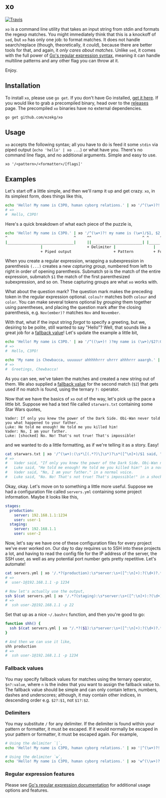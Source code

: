 # `xo`
[![Travis](https://img.shields.io/travis/ezekg/xo.svg?style=flat-square)](https://travis-ci.org/ezekg/xo)

`xo` is a command line utility that takes an input string from stdin and formats
the regexp matches. You might immediately think that this is a knockoff of `sed`,
but `xo` has only one job: to format matches. It does not handle search/replace
(though, theoretically, it _could_), because there are better tools for that, and
again, it _only cares about matches_. Unlike `sed`, it comes with the full power
of [Go's regular expression syntax](https://golang.org/pkg/regexp/syntax/), meaning
it can handle multiline patterns and any other flag you can throw at it.

Enjoy.

## Installation
To install `xo`, please use `go get`. If you don't have Go installed, [get it here](https://golang.org/dl/).
If you would like to grab a precompiled binary, head over to the [releases](https://github.com/ezekg/xo/releases)
page. The precompiled `xo` binaries have no external dependencies.

```
go get github.com/ezekg/xo
```

## Usage
`xo` accepts the following syntax; all you have to do is feed it some `stdin` via
piped output (`echo 'hello' | xo ...`) or what have you. There's no command line
flags, and no additional arguments. Simple and easy to use.
```
xo '/<pattern>/<formatter>/[flags]'
```

## Examples
Let's start off a little simple, and then we'll ramp it up and get crazy. `xo`,
in its simplest form, does things like this,
```bash
echo 'Hello! My name is C3PO, human cyborg relations.' | xo '/^(\w+)?! my name is (\w+)/$1, $2!/i'
# =>
#  Hello, C3PO!
```

Here's a quick breakdown of what each piece of the puzzle is,
```bash
echo 'Hello! My name is C3PO.' | xo '/^(\w+)?! my name is (\w+)/$1, $2!/i'
^                              ^     ^^                       ^ ^     ^ ^
|______________________________|     ||_______________________| |_____| |
                |                    + Delimiter |                 |    + Flag
                + Piped output                   + Pattern         + Formatter
```

When you create a regular expression, wrapping a subexpression in parenthesis `(...)`
creates a new _capturing group_, numbered from left to right in order of opening
parenthesis. Submatch `$0` is the match of the entire expression, submatch `$1`
the match of the first parenthesized subexpression, and so on. These capturing
groups are what `xo` works with.

What about the question mark? The question mark makes the preceding token in the
regular expression optional. `colou?r` matches both `colour` and `color`. You can
make several tokens optional by _grouping_ them together using parentheses, and
placing the question mark after the closing parenthesis, e.g. `Nov(ember)?`
matches `Nov` and `November`.

With that, what if the input string _forgot_ to specify a greeting, but we, desiring
to be polite, still wanted to say "Hello"? Well, that sounds like a great job for
a [fallback value](#fallback-values)! Let's update the example a little bit,
```bash
echo 'Hello! My name is C3PO.' | xo '/^((\w+)! )?my name is (\w+)/$2?:Greetings, $3!/i'
# =>
#  Hello, C3PO!

echo 'My name is Chewbacca, uuuuuur ahhhhhrrr uhrrr ahhhrrr aaargh.' | xo '/^((\w+)! )?my name is (\w+)/$2?:Greetings, $3!/i'
# =>
#  Greetings, Chewbacca!
```

As you can see, we've taken the matches and created a new string out of them. We
also supplied a [fallback value](#fallback-values) for the second match (`$2`)
that gets used if no match is found, using the ternary `?:` operator.

Now that we have the basics of `xo` out of the way, let's pick up the pace a little
bit. Suppose we had a text file called `starwars.txt` containing some Star Wars quotes,
```
Vader: If only you knew the power of the Dark Side. Obi-Wan never told you what happened to your father.
Luke: He told me enough! He told me you killed him!
Vader: No, I am your father.
Luke: [shocked] No. No! That's not true! That's impossible!
```

and we wanted to do a little formatting, as if we're telling it as a story. Easy!
```bash
cat starwars.txt | xo '/^(\w+):(\s*\[(.*?)\]\s*)?\s*([^\n]+)/$1 said, "$4" in a $3?:normal voice./mi'
# =>
#   Vader said, "If only you knew the power of the Dark Side. Obi-Wan never told you what happened to your father." in a normal voice.
#   Luke said, "He told me enough! He told me you killed him!" in a normal voice.
#   Vader said, "No, I am your father." in a normal voice.
#   Luke said, "No. No! That's not true! That's impossible!" in a shocked voice.
```

Okay, okay. Let's move on to something a little more useful. Suppose we had a
configuration file called `servers.yml` containing some project information.
Maybe it looks like this,
```yml
stages:
  production:
    server: 192.168.1.1:1234
    user: user-1
  staging:
    server: 192.168.1.1
    user: user-2
```

Now, let's say we have one of these configuration files for every project we've ever
worked on. Our day to day requires us to SSH into these projects a lot, and having
to read the config file for the IP address of the server, the SSH user, as well as
any potential port number gets pretty repetitive. Let's automate!
```bash
cat servers.yml | xo '/.*?(production):\s*server:\s+([^:\n]+):?(\d+)?.*?user:\s+([^\n]+).*/$4@$2 -p $3?:22/mis'
# =>
#  user-1@192.168.1.1 -p 1234

# Now let's actually use the output,
ssh $(cat servers.yml | xo '/.*?(staging):\s*server:\s+([^:\n]+):?(\d+)?.*?user:\s+([^\n]+).*/$4@$2 -p $3?:22/mis')
# =>
#  ssh user-2@192.168.1.1 -p 22
```

Set that up as a nice `~/.bashrc` function, and then you're good to go:
```bash
function shh() {
  ssh $(cat servers.yml | xo "/.*?($1):\s*server:\s+([^:\n]+):?(\d+)?.*?user:\s+([^\n]+).*/\$4@\$2 -p \$3?:22/mis")
}

# And then we can use it like,
shh production
# =>
#  ssh user-1@192.168.1.1 -p 1234
```

### Fallback values
You may specify fallback values for matches using the ternary operator, `$n?:value`,
where `n` is the index that you want to assign the fallback value to. The fallback
value should be simple and can only contain letters, numbers, dashes and underscores;
although, it may contain other indices, in descending order e.g. `$2?:$1`, not `$1?:$2`.

### Delimiters
You may substitute `/` for any delimiter. If the delimiter is found within your pattern
or formatter, it must be escaped. If it would normally be escaped in your pattern
or formatter, it must be escaped again. For example,

```bash
# Using the delimiter `|`,
echo 'Hello! My name is C3PO, human cyborg relations.' | xo '|^(\w+)?! my name is (\w+)|$1, $2!|i'

# Using the delimiter `w`,
echo 'Hello! My name is C3PO, human cyborg relations.' | xo 'w^(\\w+)?! my name is (\\w+)w$1, $2!wi'
```

### Regular expression features
Please see [Go's regular expression documentation](https://golang.org/pkg/regexp/syntax/)
for additional usage options and features.

